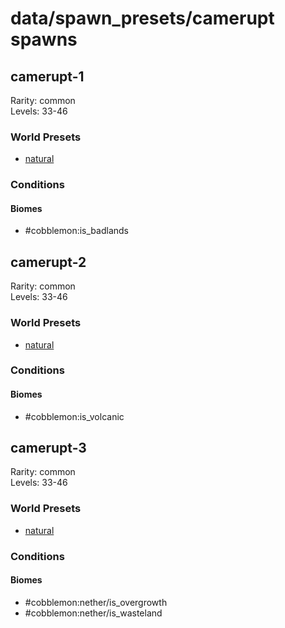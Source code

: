 # data/spawn_presets/camerupt spawns  
  
## camerupt-1  
Rarity: common  
Levels: 33-46  
  
### World Presets  
* [natural](/data/world_presets/natural.md)  
  
### Conditions  
  
#### Biomes  
  * #cobblemon:is_badlands
  
  
## camerupt-2  
Rarity: common  
Levels: 33-46  
  
### World Presets  
* [natural](/data/world_presets/natural.md)  
  
### Conditions  
  
#### Biomes  
  * #cobblemon:is_volcanic
  
  
## camerupt-3  
Rarity: common  
Levels: 33-46  
  
### World Presets  
* [natural](/data/world_presets/natural.md)  
  
### Conditions  
  
#### Biomes  
  * #cobblemon:nether/is_overgrowth
  * #cobblemon:nether/is_wasteland
  
